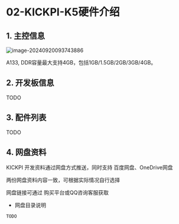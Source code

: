 # 02-KICKPI-K5硬件介绍





## 1. 主控信息

![image-20240920093743886](C:\Users\16708\AppData\Roaming\Typora\typora-user-images\image-20240920093743886.png)

A133, DDR容量最大支持4GB，包括1GB/1.5GB/2GB/3GB/4GB。

## 2. 开发板信息

TODO

## 3. 配件列表

TODO

## 4. 网盘资料

KICKPI 开发资料通过网盘方式推送，同时支持 百度网盘、OneDrive网盘

两份网盘资料内容一致，可根据实际情况自行选择

网盘链接可通过 购买平台或QQ咨询客服获取

* 网盘目录说明

```
TODO
```

